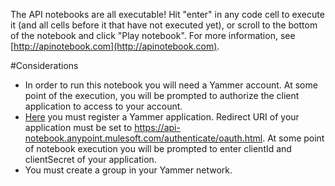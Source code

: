 The API notebooks are all executable! Hit "enter" in any code cell to execute it (and all cells before it that have not executed yet), or scroll to the bottom of the notebook and click "Play notebook". For more information, see [http://apinotebook.com](http://apinotebook.com).

#Considerations

- In order to run this notebook you will need a Yammer account. At some point of the execution, you will be prompted to authorize the client application to access to your account. 
- [Here](https://www.yammer.com/client_applications) you must register a Yammer application. Redirect URI of your application must be set to https://api-notebook.anypoint.mulesoft.com/authenticate/oauth.html. At some point of notebook execution you will be prompted to enter clientId and clientSecret of your application.
- You must create a group in your Yammer network.

